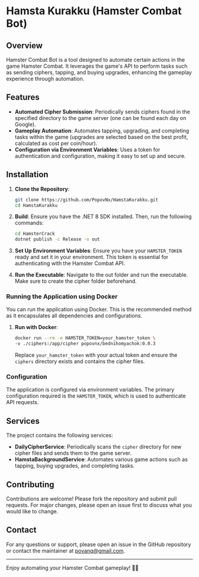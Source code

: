 # Hamsta Kurakku (Hamster Combat Bot)

## Overview

Hamster Combat Bot is a tool designed to automate certain actions in the game Hamster Combat. It leverages the game's API to perform tasks such as sending ciphers, tapping, and buying upgrades, enhancing the gameplay experience through automation.

## Features

- **Automated Cipher Submission**: Periodically sends ciphers found in the specified directory to the game server (one can be found each day on Google).
- **Gameplay Automation**: Automates tapping, upgrading, and completing tasks within the game (upgrades are selected based on the best profit, calculated as cost per coin/hour).
- **Configuration via Environment Variables**: Uses a token for authentication and configuration, making it easy to set up and secure.

## Installation

1. **Clone the Repository**:
   ```sh
   git clone https://github.com/PopovNx/HamstaKurakku.git
   cd HamstaKurakku
   ```

2. **Build**:
  Ensure you have the .NET 8 SDK installed. Then, run the following commands:
    ```sh
    cd HamsterCrack
    dotnet publish -c Release -o out
    ```

3. **Set Up Environment Variables**:
   Ensure you have your `HAMSTER_TOKEN` ready and set it in your environment. This token is essential for authenticating with the Hamster Combat API.
  
4. **Run the Executable**:
   Navigate to the out folder and run the executable. Make sure to create the cipher folder beforehand.


### Running the Application using Docker

You can run the application using Docker. This is the recommended method as it encapsulates all dependencies and configurations.

1. **Run with Docker**:
   ```sh
   docker run --rm -e HAMSTER_TOKEN=your_hamster_token \
   -v ./ciphers:/app/cipher popovnx/bednihomyachok:0.0.3
   ```
   Replace `your_hamster_token` with your actual token and ensure the `ciphers` directory exists and contains the cipher files.

### Configuration

The application is configured via environment variables. The primary configuration required is the `HAMSTER_TOKEN`, which is used to authenticate API requests.

## Services

The project contains the following services:

- **DailyCipherService**: Periodically scans the `cipher` directory for new cipher files and sends them to the game server.
- **HamstaBackgroundService**: Automates various game actions such as tapping, buying upgrades, and completing tasks.

## Contributing

Contributions are welcome! Please fork the repository and submit pull requests. For major changes, please open an issue first to discuss what you would like to change.


## Contact

For any questions or support, please open an issue in the GitHub repository or contact the maintainer at [povanq@gmail.com](mailto:povanq@gmail.com).

---

Enjoy automating your Hamster Combat gameplay! 🐹🚀
